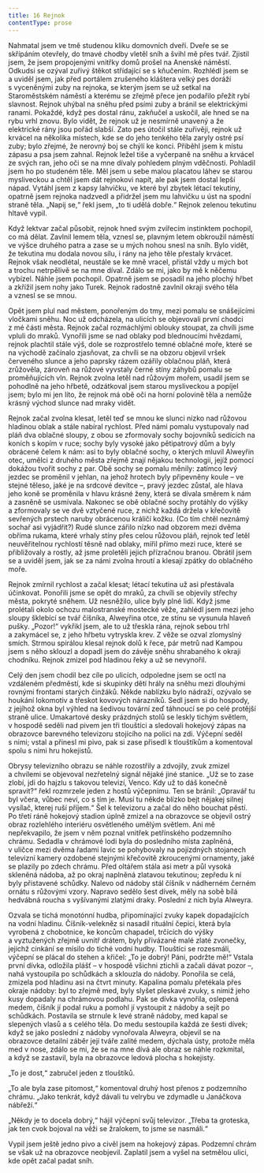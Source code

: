 ```yaml
---
title: 16 Rejnok
contentType: prose
---
```


Nahmatal jsem ve tmě studenou kliku domovních dveří. Dveře se se skřípáním otevřely, do tmavé chodby vletěl sníh a švihl mě přes tvář. Zjistil jsem, že jsem propojenými vnitřky domů prošel na Anenské náměstí. Odkudsi se ozýval zuřivý štěkot střídající se s kňučením. Rozhlédl jsem se a uviděl jsem, jak před portálem zrušeného kláštera velký pes doráží s vyceněnými zuby na rejnoka, se kterým jsem se už setkal na Staroměstském náměstí a kterému se zřejmě přece jen podařilo přežít rybí slavnost. Rejnok uhýbal na sněhu před psími zuby a bránil se elektrickými ranami. Pokaždé, když pes dostal ránu, zakňučel a uskočil, ale hned se na rybu vrhl znovu. Bylo vidět, že rejnok už je nesmírně unavený a že elektrické rány jsou pořád slabší. Zato pes útočil stále zuřivěji, rejnok už krvácel na několika místech, kde se do jeho tenkého těla zaryly ostré psí zuby; bylo zřejmé, že nerovný boj se chýlí ke konci. Přiběhl jsem k místu zápasu a psa jsem zahnal. Rejnok ležel tiše a vyčerpaně na sněhu a krvácel ze svých ran, jeho oči se na mne dívaly pohledem plným vděčnosti. Pohladil jsem ho po studeném těle. Měl jsem u sebe malou placatou láhev se starou mysliveckou a chtěl jsem dát rejnokovi napít, ale pak jsem dostal lepší nápad. Vytáhl jsem z kapsy lahvičku, ve které byl zbytek létací tekutiny, opatrně jsem rejnoka nadzvedl a přidržel jsem mu lahvičku u úst na spodní straně těla. „Napij se,“ řekl jsem, „to ti udělá dobře.“ Rejnok zelenou tekutinu hltavě vypil.

Když lektvar začal působit, rejnok hned svým zvířecím instinktem pochopil, co má dělat. Zavlnil lemem těla, vznesl se, plavným letem obkroužil náměstí ve výšce druhého patra a zase se u mých nohou snesl na sníh. Bylo vidět, že tekutina mu dodala novou sílu, i rány na jeho těle přestaly krvácet. Rejnok však neodlétal, neustále se ke mně vracel, přistál vždy u mých bot a trochu netrpělivě se na mne díval. Zdálo se mi, jako by mě k něčemu vybízel. Náhle jsem pochopil. Opatrně jsem se posadil na jeho plochý hřbet a zkřížil jsem nohy jako Turek. Rejnok radostně zavlnil okraji svého těla a vznesl se se mnou.

Opět jsem plul nad městem, ponořeným do tmy, mezi pomalu se snášejícími vločkami sněhu. Noc už odcházela, na ulicích se objevovali první chodci z mé části města. Rejnok začal rozmáchlými oblouky stoupat, za chvíli jsme vpluli do mraků. Vynořili jsme se nad oblaky pod blednoucími hvězdami, rejnok plachtil stále výš, dole se rozprostřelo temné oblačné moře, které se na východě začínalo zjasňovat, za chvíli se na obzoru objevil vršek červeného slunce a jeho paprsky rázem ozářily oblačnou pláň, která zrůžověla, zároveň na růžové vyvstaly černé stíny záhybů pomalu se proměňujících vln. Rejnok zvolna letěl nad růžovým mořem, usadil jsem se pohodlně na jeho hřbetě, odzátkoval jsem starou mysliveckou a popíjel jsem; bylo mi jen líto, že rejnok má obě oči na horní polovině těla a nemůže krásný východ slunce nad mraky vidět.

Rejnok začal zvolna klesat, letěl teď se mnou ke slunci nízko nad růžovou hladinou oblak a stále nabíral rychlost. Před námi pomalu vystupovaly nad pláň dva oblačné sloupy, z obou se zformovaly sochy bojovníků sedících na koních s kopím v ruce; sochy byly vysoké jako pětipatrový dům a byly obrácené čelem k nám: asi to byly oblačné sochy, o kterých mluvil Alweyřin otec, umělci z druhého města zřejmě znají nějakou technologii, jejíž pomocí dokážou tvořit sochy z par. Obě sochy se pomalu měnily: zatímco levý jezdec se proměnil v jehlan, na jehož hrotech byly připevněny koule – ve stejné těleso, jaké je na srdcové devítce –, pravý jezdec zůstal, ale hlava jeho koně se proměnila v hlavu krásné ženy, která se dívala směrem k nám a zasněně se usmívala. Nakonec se obě oblačné sochy protáhly do výšky a zformovaly se ve dvě vztyčené ruce, z nichž každá držela v křečovitě sevřených prstech naruby obrácenou králičí kožku. (Co tím chtěl neznámý sochař asi vyjádřit?) Rudé slunce zářilo nízko nad obzorem mezi dvěma obříma rukama, které vrhaly stíny přes celou růžovou pláň, rejnok teď letěl neuvěřitelnou rychlostí těsně nad oblaky, mířil přímo mezi ruce, které se přibližovaly a rostly, až jsme proletěli jejich přízračnou branou. Obrátil jsem se a uviděl jsem, jak se za námi zvolna hroutí a klesají zpátky do oblačného moře.

Rejnok zmírnil rychlost a začal klesat; létací tekutina už asi přestávala účinkovat. Ponořili jsme se opět do mraků, za chvíli se objevily střechy města, pokryté sněhem. Už nesněžilo, ulice byly plné lidí. Když jsme prolétali okolo ochozu malostranské mostecké věže, zahlédl jsem mezi jeho sloupy šklebící se tvář číšníka, Alweyřina otce, ze stínu se vysunula hlaveň pušky. „Pozor!“ vykřikl jsem, ale to už třeskla rána, rejnok sebou trhl a zakymácel se, z jeho hřbetu vytryskla krev. Z věže se ozval zlomyslný smích. Strmou spirálou klesal rejnok dolů k řece, pár metrů nad Kampou jsem s něho sklouzl a dopadl jsem do závěje sněhu shrabaného k okraji chodníku. Rejnok zmizel pod hladinou řeky a už se nevynořil.

Celý den jsem chodil bez cíle po ulicích, odpoledne jsem se octl na vzdáleném předměstí, kde si skupinky dětí hrály na sněhu mezi dlouhými rovnými frontami starých činžáků. Někde nablízku bylo nádraží, ozývalo se houkání lokomotiv a třeskot kovových nárazníků. Sedl jsem si do hospody, z jejíhož okna byl výhled na šedivou tovární zeď táhnoucí se po celé protější straně ulice. Umakartové desky prázdných stolů se leskly tichým světlem, v hospodě seděli nad pivem jen tři tlouštíci a sledovali hokejový zápas na obrazovce barevného televizoru stojícího na polici na zdi. Výčepní seděl s nimi; vstal a přinesl mi pivo, pak si zase přisedl k tlouštíkům a komentoval spolu s nimi hru hokejistů.

Obrysy televizního obrazu se náhle rozostřily a zdvojily, zvuk zmizel a chvílemi se objevoval nezřetelný signál nějaké jiné stanice. „Už se to zase zlobí, jdi do hajzlu s takovou televizí, Venco. Kdy už to dáš konečně spravit?“ řekl rozmrzele jeden z hostů výčepnímu. Ten se bránil: „Opravář tu byl včera, vůbec neví, co s tím je. Musí tu někde blízko bejt nějakej silnej vysílač, kterej ruší příjem.“ Šel k televizoru a začal do něho bouchat pěstí. Po třetí ráně hokejový stadion úplně zmizel a na obrazovce se objevil ostrý obraz rozlehlého interiéru osvětleného umělým světlem. Ani mě nepřekvapilo, že jsem v něm poznal vnitřek petřínského podzemního chrámu. Sedadla v chrámové lodi byla do posledního místa zaplněná, v uličce mezi dvěma řadami lavic se pohybovaly na pojízdných stojanech televizní kamery ozdobené stejnými křečovitě zkroucenými ornamenty, jaké se plazily po zdech chrámu. Před oltářem stála asi metr a půl vysoká skleněná nádoba, až po okraj naplněná zlatavou tekutinou; zepředu k ní byly přistavené schůdky. Nalevo od nádoby stál číšník v nádherném černém ornátu s růžovými vzory. Napravo sedělo šest dívek, měly na sobě bílá hedvábná roucha s vyšívanými zlatými draky. Poslední z nich byla Alweyra.

Ozvala se tichá monotónní hudba, připomínající zvuky kapek dopadajících na vodní hladinu. Číšník-velekněz si nasadil rituální čepici, která byla vyrobená z chobotnice, ke koncům chapadel, trčících do výšky a vyztužených zřejmě uvnitř drátem, byly přivázané malé zlaté zvonečky, jejichž cinkání se mísilo do tiché vodní hudby. Tlouštíci se rozesmáli, výčepní se plácal do stehen a křičel: „To je dobrý! Páni, podržte mě!“ Vstala první dívka, odložila plášť – v hospodě všichni ztichli a začali dávat pozor –, nahá vystoupila po schůdkách a sklouzla do nádoby. Ponořila se celá, zmizela pod hladinu asi na čtvrt minuty. Kapalina pomalu přetékala přes okraje nádoby: byl to zřejmě med, byly slyšet pleskavé zvuky, s nimiž jeho kusy dopadaly na chrámovou podlahu. Pak se dívka vynořila, oslepená medem, číšník jí podal ruku a pomohl jí vystoupit z nádoby a sejít po schůdkách. Postavila se strnule k levé straně nádoby, med kapal se slepených vlasů a s celého těla. Do medu sestoupila každá ze šesti dívek; když se jako poslední z nádoby vynořovala Alweyra, objevil se na obrazovce detailní záběr její tváře zalité medem, dýchala ústy, protože měla med v nose, zdálo se mi, že se na mne dívá ale obraz se náhle rozkmital, a když se zastavil, byla na obrazovce ledová plocha s hokejisty.

„To je dost,“ zabručel jeden z tlouštíků.

„To ale byla zase pitomost,“ komentoval druhý host přenos z podzemního chrámu. „Jako tenkrát, když dávali tu velrybu ve zdymadle u Janáčkova nábřeží.“

„Někdy je to docela dobrý,“ hájil výčepní svůj televizor. „Třeba ta groteska, jak ten cvok bojoval na věži se žralokem, to jsme se nasmáli.“

Vypil jsem ještě jedno pivo a civěl jsem na hokejový zápas. Podzemní chrám se však už na obrazovce neobjevil. Zaplatil jsem a vyšel na setmělou ulici, kde opět začal padat sníh.
